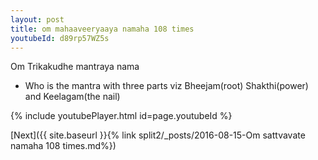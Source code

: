 ```yaml
---
layout: post
title: om mahaaveeryaaya namaha 108 times
youtubeId: d89rp57WZ5s
---
```

 
 
Om Trikakudhe mantraya nama 
 
 -  Who is the mantra with three parts viz Bheejam(root)  Shakthi(power) and Keelagam(the nail) 
 
  
 
  
 
 
 
 
 
 


{% include youtubePlayer.html id=page.youtubeId %}
 
[Next]({{ site.baseurl }}{% link  split2/_posts/2016-08-15-Om sattvavate namaha 108 times.md%})
 
